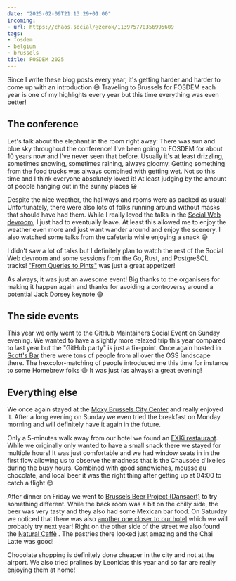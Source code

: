 ```yaml
---
date: "2025-02-09T21:13:29+01:00"
incoming:
- url: https://chaos.social/@zerok/113975770356995609
tags:
- fosdem
- belgium
- brussels
title: FOSDEM 2025
---
```


Since I write these blog posts every year, it's getting harder and harder to come up with an introduction 😅 Traveling to Brussels for FOSDEM each year is one of my highlights every year but this time everything was even better!
## The conference

Let's talk about the elephant in the room right away: There was sun and blue sky throughout the conference! I've been going to FOSDEM for about 10 years now and I've never seen that before. Usually it's at least drizzling, sometimes snowing, sometimes raining, always gloomy. Getting something from the food trucks was always combined with getting wet. Not so this time and I think everyone absolutely loved it! At least judging by the amount of people hanging out in the sunny places 😀

Despite the nice weather, the hallways and rooms were as packed as usual! Unfortunately, there were also lots of folks running around without masks that should have had them. While I really loved the talks in the [Social Web devroom](https://fosdem.org/2025/schedule/track/social-web/), I just had to eventually leave. At least this allowed me to enjoy the weather even more and just want wander around and enjoy the scenery. I also watched some talks from the cafeteria while enjoying a snack 😅

I didn't saw a lot of talks but I definitely plan to watch the rest of the Social Web devroom and some sessions from the Go, Rust, and PostgreSQL tracks! ["From Queries to Pints"](https://fosdem.org/2025/schedule/event/fosdem-2025-5531-from-queries-to-pints-building-a-beer-recommendation-system-with-pgvector/) was just a great appetizer!

As always, it was just an awesome event! Big thanks to the organisers for making it happen again and thanks for avoiding a controversy around a potential Jack Dorsey keynote 😅

## The side events

This year we only went to the GitHub Maintainers Social Event on Sunday evening. We wanted to have a slightly more relaxed trip this year compared to last year but the "GitHub party" is just a fix-point. Once again hosted in [Scott's Bar](https://www.scottsbarbrussels.com/) there were tons of people from all over the OSS landscape there. The hexcolor-matching of people introduced me this time for instance to some Homebrew folks 😄 It was just (as always) a great evening!

## Everything else

We once again stayed at the [Moxy Brussels City Center](https://zerokspot.com/weblog/2024/02/18/review-moxy-brussels-city-center/) and really enjoyed it. After a long evening on Sunday we even tried the breakfast on Monday morning and will definitely have it again in the future.

Only a 5-minutes walk away from our hotel we found an [EXKi restaurant](https://en.wikipedia.org/wiki/EXKi). While we originally only wanted to have a small snack there we stayed for multiple hours! It was just comfortable and we had window seats in in the first flow allowing us to observe the madness that is the Chaussée d'Ixelles during the busy hours. Combined with good sandwiches, mousse au chocolate, and local beer it was the right thing after getting up at 04:00 to catch a flight 😊

After dinner on Friday we went to [Brussels Beer Project (Dansaert)](https://beerproject.be/pages/dansaert-taproom) to try something different. While the back room was a bit on the chilly side, the beer was very tasty and they also had some Mexican bar food. On Saturday we noticed that there was also [another one closer to our hotel](https://beerproject.be/pages/bailli-taproom) which we will probably try next year! Right on the other side of the street we also found the [Natural Caffè](https://naturalcaffe.com/en) . The pastries there looked just amazing and the Chai Latte was good!

Chocolate shopping is definitely done cheaper in the city and not at the airport. We also tried pralines by Leonidas this year and so far are really enjoying them at home!
